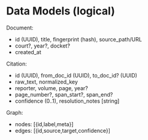 # Data Models (logical)

Document:
- id (UUID), title, fingerprint (hash), source_path/URL
- court?, year?, docket?
- created_at

Citation:
- id (UUID), from_doc_id (UUID), to_doc_id? (UUID)
- raw_text, normalized_key
- reporter, volume, page, year?
- page_number?, span_start?, span_end?
- confidence (0..1), resolution_notes [string]

Graph:
- nodes: [{id,label,meta}]
- edges: [{id,source,target,confidence}]
